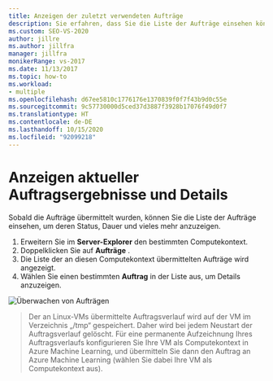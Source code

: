 ```yaml
---
title: Anzeigen der zuletzt verwendeten Aufträge
description: Sie erfahren, dass Sie die Liste der Aufträge einsehen können, um deren Status, Dauer und vieles mehr anzuzeigen, sobald die Aufträge übermittelt wurden.
ms.custom: SEO-VS-2020
author: jillre
ms.author: jillfra
manager: jillfra
monikerRange: vs-2017
ms.date: 11/13/2017
ms.topic: how-to
ms.workload:
- multiple
ms.openlocfilehash: d67ee5810c1776176e1370839f0f7f43b9d0c55e
ms.sourcegitcommit: 9c57730000d5ced37d3887f3928b17076f49d0f7
ms.translationtype: HT
ms.contentlocale: de-DE
ms.lasthandoff: 10/15/2020
ms.locfileid: "92099218"
---
```

# <a name="view-recent-job-performance-and-details"></a>Anzeigen aktueller Auftragsergebnisse und Details

Sobald die Aufträge übermittelt wurden, können Sie die Liste der Aufträge einsehen, um deren Status, Dauer und vieles mehr anzuzeigen.

1. Erweitern Sie im **Server-Explorer** den bestimmten Computekontext.
2. Doppelklicken Sie auf **Aufträge** .
3. Die Liste der an diesen Computekontext übermittelten Aufträge wird angezeigt.
4. Wählen Sie einen bestimmten **Auftrag** in der Liste aus, um Details anzuzeigen.

![Überwachen von Aufträgen](media/job-details/monitor-jobs.png)

> Der an Linux-VMs übermittelte Auftragsverlauf wird auf der VM im Verzeichnis „/tmp“ gespeichert. Daher wird bei jedem Neustart der Auftragsverlauf gelöscht. Für eine permanente Aufzeichnung Ihres Auftragsverlaufs konfigurieren Sie Ihre VM als Computekontext in Azure Machine Learning, und übermitteln Sie dann den Auftrag an Azure Machine Learning (wählen Sie dabei Ihre VM als Computekontext aus).
